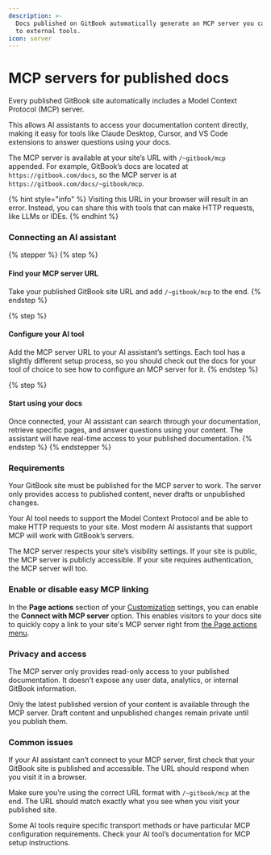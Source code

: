 ```yaml
---
description: >-
  Docs published on GitBook automatically generate an MCP server you can hook up
  to external tools.
icon: server
---
```


# MCP servers for published docs

Every published GitBook site automatically includes a Model Context Protocol (MCP) server.&#x20;

This allows AI assistants to access your documentation content directly, making it easy for tools like Claude Desktop, Cursor, and VS Code extensions to answer questions using your docs.

The MCP server is available at your site’s URL with `/~gitbook/mcp` appended. For example, GitBook’s docs are located at `https://gitbook.com/docs`, so the MCP server is at `https://gitbook.com/docs/~gitbook/mcp`.

{% hint style="info" %}
Visiting this URL in your browser will result in an error. Instead, you can share this with tools that can make HTTP requests, like LLMs or IDEs.
{% endhint %}

### Connecting an AI assistant

{% stepper %}
{% step %}
#### Find your MCP server URL

Take your published GitBook site URL and add `/~gitbook/mcp` to the end.
{% endstep %}

{% step %}
#### Configure your AI tool

Add the MCP server URL to your AI assistant’s settings. Each tool has a slightly different setup process, so you should check out the docs for your tool of choice to see how to configure an MCP server for it.
{% endstep %}

{% step %}
#### Start using your docs

Once connected, your AI assistant can search through your documentation, retrieve specific pages, and answer questions using your content. The assistant will have real-time access to your published documentation.
{% endstep %}
{% endstepper %}

### Requirements

Your GitBook site must be published for the MCP server to work. The server only provides access to published content, never drafts or unpublished changes.

Your AI tool needs to support the Model Context Protocol and be able to make HTTP requests to your site. Most modern AI assistants that support MCP will work with GitBook’s servers.

The MCP server respects your site’s visibility settings. If your site is public, the MCP server is publicly accessible. If your site requires authentication, the MCP server will too.

### Enable or disable easy MCP linking

In the **Page actions** section of your [Customization](customization/) settings, you can enable the **Connect with MCP server** option. This enables visitors to your docs site to quickly copy a link to your site's MCP server right from [the Page actions menu](customization/extra-configuration.md#page-actions).

### Privacy and access

The MCP server only provides read-only access to your published documentation. It doesn’t expose any user data, analytics, or internal GitBook information.

Only the latest published version of your content is available through the MCP server. Draft content and unpublished changes remain private until you publish them.

### Common issues

If your AI assistant can’t connect to your MCP server, first check that your GitBook site is published and accessible. The URL should respond when you visit it in a browser.

Make sure you’re using the correct URL format with `/~gitbook/mcp` at the end. The URL should match exactly what you see when you visit your published site.

Some AI tools require specific transport methods or have particular MCP configuration requirements. Check your AI tool’s documentation for MCP setup instructions.

